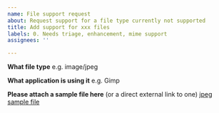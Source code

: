 ```yaml
---
name: File support request
about: Request support for a file type currently not supported
title: Add support for xxx files
labels: 0. Needs triage, enhancement, mime support
assignees: ''

---
```


**What file type**
e.g. image/jpeg

**What application is using it**
e.g. Gimp

**Please attach a sample file here** (or a direct external link to one)
[jpeg sample file](https://upload.wikimedia.org/wikipedia/commons/0/0e/Felis_silvestris_silvestris.jpg)
